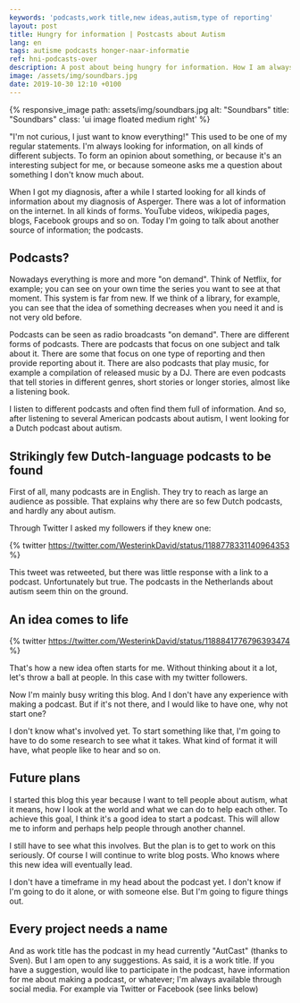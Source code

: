 ```yaml
---
keywords: 'podcasts,work title,new ideas,autism,type of reporting'
layout: post
title: Hungry for information | Postcasts about Autism
lang: en
tags: autisme podcasts honger-naar-informatie
ref: hni-podcasts-over
description: A post about being hungry for information. How I am always looking for information and how I podcasts herewith see already source of information. And the lack of Dutch podcasts
image: /assets/img/soundbars.jpg
date: 2019-10-30 12:10 +0100
---
```

{% responsive_image path: assets/img/soundbars.jpg alt: "Soundbars" title: "Soundbars" class: 'ui image floated medium right' %}

"I'm not curious, I just want to know everything!" This used to be one of my regular statements. I'm always looking for information, on all kinds of different subjects. To form an opinion about something, or because it's an interesting subject for me, or because someone asks me a question about something I don't know much about.

When I got my diagnosis, after a while I started looking for all kinds of information about my diagnosis of Asperger. There was a lot of information on the internet. In all kinds of forms. YouTube videos, wikipedia pages, blogs, Facebook groups and so on. Today I'm going to talk about another source of information; the podcasts.

## Podcasts?

Nowadays everything is more and more "on demand". Think of Netflix, for example; you can see on your own time the series you want to see at that moment. This system is far from new. If we think of a library, for example, you can see that the idea of something decreases when you need it and is not very old before.

Podcasts can be seen as radio broadcasts "on demand". There are different forms of podcasts. There are podcasts that focus on one subject and talk about it. There are some that focus on one type of reporting and then provide reporting about it. There are also podcasts that play music, for example a compilation of released music by a DJ. There are even podcasts that tell stories in different genres, short stories or longer stories, almost like a listening book.

I listen to different podcasts and often find them full of information. And so, after listening to several American podcasts about autism, I went looking for a Dutch podcast about autism.

## Strikingly few Dutch-language podcasts to be found

First of all, many podcasts are in English. They try to reach as large an audience as possible. That explains why there are so few Dutch podcasts, and hardly any about autism.

Through Twitter I asked my followers if they knew one:

{% twitter https://twitter.com/WesterinkDavid/status/1188778331140964353 %}

This tweet was retweeted, but there was little response with a link to a podcast. Unfortunately but true. The podcasts in the Netherlands about autism seem thin on the ground.

## An idea comes to life

{% twitter https://twitter.com/WesterinkDavid/status/1188841776796393474 %}

That's how a new idea often starts for me. Without thinking about it a lot, let's throw a ball at people. In this case with my twitter followers.

Now I'm mainly busy writing this blog. And I don't have any experience with making a podcast. But if it's not there, and I would like to have one, why not start one?

I don't know what's involved yet. To start something like that, I'm going to have to do some research to see what it takes. What kind of format it will have, what people like to hear and so on.

## Future plans

I started this blog this year because I want to tell people about autism, what it means, how I look at the world and what we can do to help each other. To achieve this goal, I think it's a good idea to start a podcast. This will allow me to inform and perhaps help people through another channel.

I still have to see what this involves. But the plan is to get to work on this seriously. Of course I will continue to write blog posts. Who knows where this new idea will eventually lead.

I don't have a timeframe in my head about the podcast yet. I don't know if I'm going to do it alone, or with someone else. But I'm going to figure things out.

## Every project needs a name

And as work title has the podcast in my head currently "AutCast" (thanks to Sven). But I am open to any suggestions. As said, it is a work title.
If you have a suggestion, would like to participate in the podcast, have information for me about making a podcast, or whatever; I'm always available through social media. For example via Twitter or Facebook (see links below)
